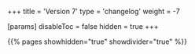 +++
title = 'Version 7'
type = 'changelog'
weight = -7

[params]
  disableToc = false
  hidden = true
+++

{{% pages showhidden="true" showdivider="true" %}}
